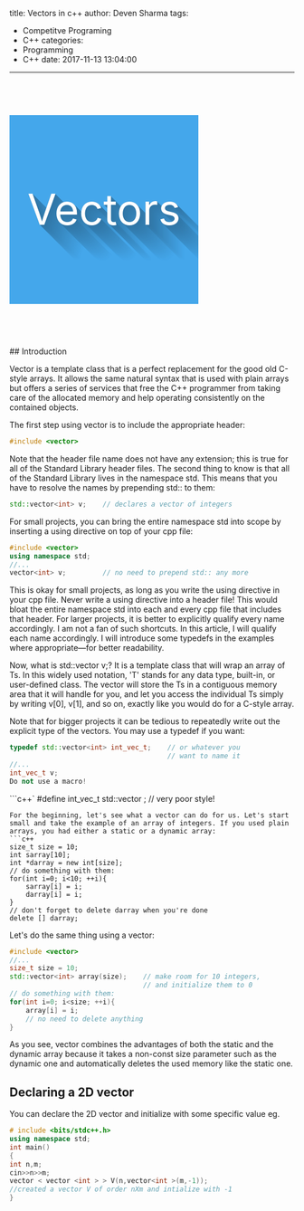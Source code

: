 title: Vectors in c++
author: Deven Sharma
tags:
  - Competitve Programing
  - C++
categories: 
  - Programming
  - C++
date: 2017-11-13 13:04:00
---
<p id="icon" class="mx-auto" style="text-shadow: rgb(48, 117, 165) 0px 0px, rgb(48, 118, 166) 1px 1px, rgb(48, 118, 167) 2px 2px, rgb(49, 119, 168) 3px 3px, rgb(49, 120, 169) 4px 4px, rgb(49, 121, 170) 5px 5px, rgb(50, 122, 171) 6px 6px, rgb(50, 122, 172) 7px 7px, rgb(50, 123, 173) 8px 8px, rgb(51, 124, 175) 9px 9px, rgb(51, 125, 176) 10px 10px, rgb(51, 126, 177) 11px 11px, rgb(51, 126, 178) 12px 12px, rgb(52, 127, 179) 13px 13px, rgb(52, 128, 180) 14px 14px, rgb(52, 129, 181) 15px 15px, rgb(53, 130, 182) 16px 16px, rgb(53, 130, 184) 17px 17px, rgb(53, 131, 185) 18px 18px, rgb(54, 132, 186) 19px 19px, rgb(54, 133, 187) 20px 20px, rgb(54, 134, 188) 21px 21px, rgb(55, 134, 189) 22px 22px, rgb(55, 135, 190) 23px 23px, rgb(55, 136, 191) 24px 24px, rgb(56, 137, 192) 25px 25px, rgb(56, 138, 194) 26px 26px, rgb(56, 138, 195) 27px 27px, rgb(57, 139, 196) 28px 28px, rgb(57, 140, 197) 29px 29px, rgb(57, 141, 198) 30px 30px, rgb(58, 142, 199) 31px 31px, rgb(58, 142, 200) 32px 32px, rgb(58, 143, 201) 33px 33px, rgb(59, 144, 203) 34px 34px, rgb(59, 145, 204) 35px 35px, rgb(59, 146, 205) 36px 36px, rgb(60, 146, 206) 37px 37px, rgb(60, 147, 207) 38px 38px, rgb(60, 148, 208) 39px 39px, rgb(61, 149, 209) 40px 40px, rgb(61, 150, 210) 41px 41px, rgb(61, 150, 212) 42px 42px, rgb(62, 151, 213) 43px 43px, rgb(62, 152, 214) 44px 44px, rgb(62, 153, 215) 45px 45px, rgb(62, 153, 216) 46px 46px, rgb(63, 154, 217) 47px 47px, rgb(63, 155, 218) 48px 48px, rgb(63, 156, 219) 49px 49px, rgb(64, 157, 220) 50px 50px, rgb(64, 157, 222) 51px 51px, rgb(64, 158, 223) 52px 52px, rgb(65, 159, 224) 53px 53px, rgb(65, 160, 225) 54px 54px, rgb(65, 161, 226) 55px 55px, rgb(66, 161, 227) 56px 56px, rgb(66, 162, 228) 57px 57px, rgb(66, 163, 229) 58px 58px, rgb(67, 164, 231) 59px 59px, rgb(67, 165, 232) 60px 60px, rgb(67, 165, 233) 61px 61px, rgb(68, 166, 234) 62px 62px; font-size: 75px; color: rgb(255, 255, 255); background-color: rgb(68, 167, 235); height: 334px; width: 334px; line-height: 334px; border-radius: 0%; overflow: hidden; text-align: center;">Vectors</p>
## Introduction

Vector is a template class that is a perfect replacement for the good old C-style arrays. It allows the same natural syntax that is used with plain arrays but offers a series of services that free the C++ programmer from taking care of the allocated memory and help operating consistently on the contained objects.

The first step using vector is to include the appropriate header:
```c++
#include <vector>
```
Note that the header file name does not have any extension; this is true for all of the Standard Library header files. The second thing to know is that all of the Standard Library lives in the namespace std. This means that you have to resolve the names by prepending std:: to them:
```c++
std::vector<int> v;    // declares a vector of integers
```
For small projects, you can bring the entire namespace std into scope by inserting a using directive on top of your cpp file:
```c++
#include <vector>
using namespace std;
//...
vector<int> v;         // no need to prepend std:: any more
```
This is okay for small projects, as long as you write the using directive in your cpp file. Never write a using directive into a header file! This would bloat the entire namespace std into each and every cpp file that includes that header. For larger projects, it is better to explicitly qualify every name accordingly. I am not a fan of such shortcuts. In this article, I will qualify each name accordingly. I will introduce some typedefs in the examples where appropriate—for better readability.

Now, what is std::vector<T> v;? It is a template class that will wrap an array of Ts. In this widely used notation, 'T' stands for any data type, built-in, or user-defined class. The vector will store the Ts in a contiguous memory area that it will handle for you, and let you access the individual Ts simply by writing v[0], v[1], and so on, exactly like you would do for a C-style array.

Note that for bigger projects it can be tedious to repeatedly write out the explicit type of the vectors. You may use a typedef if you want:
```c++
typedef std::vector<int> int_vec_t;    // or whatever you
                                       // want to name it
//...
int_vec_t v;
Do not use a macro!
```
```c++`
#define int_vec_t std::vector<int> ;    // very poor style!
```
For the beginning, let's see what a vector can do for us. Let's start small and take the example of an array of integers. If you used plain arrays, you had either a static or a dynamic array:
```c++
size_t size = 10;
int sarray[10];
int *darray = new int[size];
// do something with them:
for(int i=0; i<10; ++i){
    sarray[i] = i;
    darray[i] = i;
}
// don't forget to delete darray when you're done
delete [] darray;
```
Let's do the same thing using a vector:
```c++
#include <vector>
//...
size_t size = 10;
std::vector<int> array(size);    // make room for 10 integers,
                                 // and initialize them to 0
// do something with them:
for(int i=0; i<size; ++i){
    array[i] = i;
    // no need to delete anything
}
```

As you see, vector combines the advantages of both the static and the dynamic array because it takes a non-const size parameter such as the dynamic one and automatically deletes the used memory like the static one.

## Declaring  a 2D vector 
You can declare the 2D vector and initialize  with some specific value 
eg.
```c++
# include <bits/stdc++.h>
using namespace std;
int main()
{
int n,m;
cin>>n>>m;
vector < vector <int > > V(n,vector<int >(m,-1));
//created a vector V of order nXm and intialize with -1 
}
```
